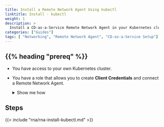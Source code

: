 ```yaml
---
title: Install a Remote Network Agent Using kubectl
linktitle: Install - kubectl
weight: 1
description: >
  Install a CD-as-a-Service Remote Network Agent in your Kubernetes cluster.
categories: ["Guides"]
tags: [ "Networking", "Remote Network Agent", "CD-as-a-Service Setup"]
---
```


## {{% heading "prereq" %}}

* You have access to your own Kubernetes cluster.
* You have a role that allows you to create **Client Credentials** and connect a Remote Network Agent.

  <details><summary>Show me how</summary>
   {{< include "client-creds.md" >}}
  </details>

## Steps

{{< include "rna/rna-install-kubectl.md" >}}